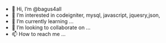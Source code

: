 - 👋 Hi, I’m @bagus4all
- 👀 I’m interested in codeigniter, mysql, javascript, jquesry,json,
- 🌱 I’m currently learning ...
- 💞️ I’m looking to collaborate on ...
- 📫 How to reach me ...

<!---
bagus4all/bagus4all is a ✨ special ✨ repository because its `README.md` (this file) appears on your GitHub profile.
You can click the Preview link to take a look at your changes.
--->
